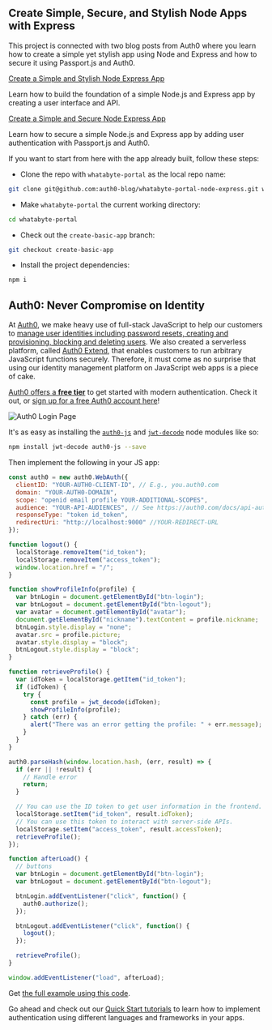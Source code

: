 ## Create Simple, Secure, and Stylish Node Apps with Express

This project is connected with two blog posts from Auth0 where you learn how to create a simple yet stylish app using Node and Express and how to secure it using Passport.js and Auth0.

[Create a Simple and Stylish Node Express App](https://auth0.com/blog/create-a-simple-and-stylish-node-express-app/)

Learn how to build the foundation of a simple Node.js and Express app by creating a user interface and API.

[Create a Simple and Secure Node Express App](https://auth0.com/blog/create-a-simple-and-secure-node-express-app/)

Learn how to secure a simple Node.js and Express app by adding user authentication with Passport.js and Auth0.

If you want to start from here with the app already built, follow these steps:

- Clone the repo with `whatabyte-portal` as the local repo name:

```bash
git clone git@github.com:auth0-blog/whatabyte-portal-node-express.git whatabyte-portal
```

- Make `whatabyte-portal` the current working directory:

```bash
cd whatabyte-portal
```

- Check out the `create-basic-app` branch:

```bash
git checkout create-basic-app
```

- Install the project dependencies:

```bash
npm i
```


## Auth0: Never Compromise on Identity

At [Auth0](https://auth0.com/), we make heavy use of full-stack JavaScript to help our customers to [manage user identities including password resets, creating and provisioning, blocking and deleting users](https://auth0.com/user-management). We also created a serverless platform, called [Auth0 Extend](https://auth0.com/extend/), that enables customers to run arbitrary JavaScript functions securely. Therefore, it must come as no surprise that using our identity management platform on JavaScript web apps is a piece of cake.

[Auth0 offers a **free tier**](https://auth0.com/pricing) to get started with modern authentication. Check it out, or <a href="https://auth0.com/signup" data-amp-replace="CLIENT_ID" data-amp-addparams="anonId=CLIENT_ID(cid-scope-cookie-fallback-name)">sign up for a free Auth0 account here</a>!

![Auth0 Login Page](https://cdn2.auth0.com/docs/media/articles/web/hosted-login.png)

It's as easy as installing the [`auth0-js`](https://github.com/auth0/auth0.js) and [`jwt-decode`](https://github.com/auth0/jwt-decode) node modules like so:

```bash
npm install jwt-decode auth0-js --save
```

Then implement the following in your JS app:

```js
const auth0 = new auth0.WebAuth({
  clientID: "YOUR-AUTH0-CLIENT-ID", // E.g., you.auth0.com
  domain: "YOUR-AUTH0-DOMAIN",
  scope: "openid email profile YOUR-ADDITIONAL-SCOPES",
  audience: "YOUR-API-AUDIENCES", // See https://auth0.com/docs/api-auth
  responseType: "token id_token",
  redirectUri: "http://localhost:9000" //YOUR-REDIRECT-URL
});

function logout() {
  localStorage.removeItem("id_token");
  localStorage.removeItem("access_token");
  window.location.href = "/";
}

function showProfileInfo(profile) {
  var btnLogin = document.getElementById("btn-login");
  var btnLogout = document.getElementById("btn-logout");
  var avatar = document.getElementById("avatar");
  document.getElementById("nickname").textContent = profile.nickname;
  btnLogin.style.display = "none";
  avatar.src = profile.picture;
  avatar.style.display = "block";
  btnLogout.style.display = "block";
}

function retrieveProfile() {
  var idToken = localStorage.getItem("id_token");
  if (idToken) {
    try {
      const profile = jwt_decode(idToken);
      showProfileInfo(profile);
    } catch (err) {
      alert("There was an error getting the profile: " + err.message);
    }
  }
}

auth0.parseHash(window.location.hash, (err, result) => {
  if (err || !result) {
    // Handle error
    return;
  }

  // You can use the ID token to get user information in the frontend.
  localStorage.setItem("id_token", result.idToken);
  // You can use this token to interact with server-side APIs.
  localStorage.setItem("access_token", result.accessToken);
  retrieveProfile();
});

function afterLoad() {
  // buttons
  var btnLogin = document.getElementById("btn-login");
  var btnLogout = document.getElementById("btn-logout");

  btnLogin.addEventListener("click", function() {
    auth0.authorize();
  });

  btnLogout.addEventListener("click", function() {
    logout();
  });

  retrieveProfile();
}

window.addEventListener("load", afterLoad);
```

Get [the full example using this code](https://github.com/auth0-blog/es2015-rundown-example).

Go ahead and check out our [Quick Start tutorials](https://auth0.com/docs/quickstarts) to learn how to implement authentication using different languages and frameworks in your apps.